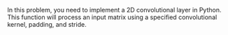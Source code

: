 In this problem, you need to implement a 2D convolutional layer in Python. This function will process an input matrix using a specified convolutional kernel, padding, and stride.
